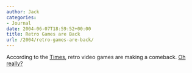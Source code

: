 ```yaml
---
author: Jack
categories:
- Journal
date: 2004-06-07T18:59:52+00:00
title: Retro Games are Back
url: /2004/retro-games-are-back/
---
```


According to the [Times][1], retro video games are making a comeback. [Oh really?][2]

 [1]: http://www.nytimes.com/2004/06/03/technology/circuits/03clas.html
 [2]: http://www.fusionary.com/minisites/coaster2003/index.php